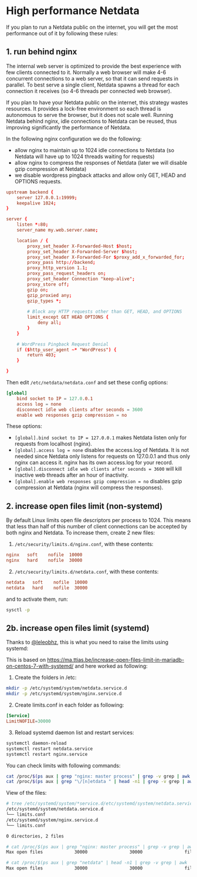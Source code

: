 # High performance Netdata

If you plan to run a Netdata public on the internet, you will get the most performance out of it by following these
rules:

## 1. run behind nginx

The internal web server is optimized to provide the best experience with few clients connected to it. Normally a web
browser will make 4-6 concurrent connections to a web server, so that it can send requests in parallel. To best serve a
single client, Netdata spawns a thread for each connection it receives (so 4-6 threads per connected web browser).

If you plan to have your Netdata public on the internet, this strategy wastes resources. It provides a lock-free
environment so each thread is autonomous to serve the browser, but it does not scale well. Running Netdata behind nginx,
idle connections to Netdata can be reused, thus improving significantly the performance of Netdata.

In the following nginx configuration we do the following:

-   allow nginx to maintain up to 1024 idle connections to Netdata (so Netdata will have up to 1024 threads waiting for
    requests)
-   allow nginx to compress the responses of Netdata (later we will disable gzip compression at Netdata)
-   we disable wordpress pingback attacks and allow only GET, HEAD and OPTIONS requests.

```conf
upstream backend {
    server 127.0.0.1:19999;
    keepalive 1024;
}

server {
    listen *:80;
    server_name my.web.server.name;

    location / {
        proxy_set_header X-Forwarded-Host $host;
        proxy_set_header X-Forwarded-Server $host;
        proxy_set_header X-Forwarded-For $proxy_add_x_forwarded_for;
        proxy_pass http://backend;
        proxy_http_version 1.1;
        proxy_pass_request_headers on;
        proxy_set_header Connection "keep-alive";
        proxy_store off;
        gzip on;
        gzip_proxied any;
        gzip_types *;
        
        # Block any HTTP requests other than GET, HEAD, and OPTIONS
        limit_except GET HEAD OPTIONS {
            deny all;
        }
    }

    # WordPress Pingback Request Denial
    if ($http_user_agent ~* "WordPress") {
        return 403;
    }

}
```

Then edit `/etc/netdata/netdata.conf` and set these config options:

```conf
[global]
    bind socket to IP = 127.0.0.1
    access log = none
    disconnect idle web clients after seconds = 3600
    enable web responses gzip compression = no
```

These options:

-   `[global].bind socket to IP = 127.0.0.1` makes Netdata listen only for requests from localhost (nginx).
-   `[global].access log = none` disables the access.log of Netdata. It is not needed since Netdata only listens for
    requests on 127.0.0.1 and thus only nginx can access it. nginx has its own access.log for your record.
-   `[global].disconnect idle web clients after seconds = 3600` will kill inactive web threads after an hour of
    inactivity.
-   `[global].enable web responses gzip compression = no` disables gzip compression at Netdata (nginx will compress the
    responses).

## 2. increase open files limit (non-systemd)

By default Linux limits open file descriptors per process to 1024. This means that less than half of this number of
client connections can be accepted by both nginx and Netdata. To increase them, create 2 new files:

1.  `/etc/security/limits.d/nginx.conf`, with these contents:

```conf
nginx   soft    nofile  10000
nginx   hard    nofile  30000
```

2.  `/etc/security/limits.d/netdata.conf`, with these contents:

```conf
netdata   soft    nofile  10000
netdata   hard    nofile  30000
```

and to activate them, run:

```sh
sysctl -p
```

## 2b. increase open files limit (systemd)

Thanks to [@leleobhz](https://github.com/netdata/netdata/issues/655#issue-163932584), this is what you need to raise the
limits using systemd:

This is based on <https://ma.ttias.be/increase-open-files-limit-in-mariadb-on-centos-7-with-systemd/> and here worked as
following:

1.  Create the folders in /etc:

```bash
mkdir -p /etc/systemd/system/netdata.service.d
mkdir -p /etc/systemd/system/nginx.service.d
```

2.  Create limits.conf in each folder as following:

```conf
[Service]
LimitNOFILE=30000
```

3.  Reload systemd daemon list and restart services:

```sh
systemctl daemon-reload
systemctl restart netdata.service
systemctl restart nginx.service
```

You can check limits with following commands:

```sh
cat /proc/$(ps aux | grep "nginx: master process" | grep -v grep | awk '{print $2}')/limits | grep "Max open files"
cat /proc/$(ps aux | grep "\/[n]etdata " | head -n1 | grep -v grep | awk '{print $2}')/limits | grep "Max open files"
```

View of the files:

```sh
# tree /etc/systemd/system/*service.d/etc/systemd/system/netdata.service.d
/etc/systemd/system/netdata.service.d
└── limits.conf
/etc/systemd/system/nginx.service.d
└── limits.conf

0 directories, 2 files

# cat /proc/$(ps aux | grep "nginx: master process" | grep -v grep | awk '{print $2}')/limits | grep "Max open files"
Max open files            30000                30000                files     

# cat /proc/$(ps aux | grep "netdata" | head -n1 | grep -v grep | awk '{print $2}')/limits | grep "Max open files"
Max open files            30000                30000                files     
```

